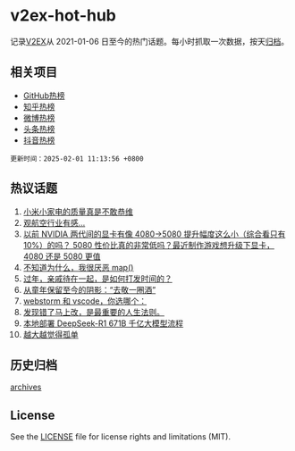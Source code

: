 # v2ex-hot-hub

 记录[V2EX](https://www.v2ex.com/)从 2021-01-06 日至今的热门话题。每小时抓取一次数据，按天[归档](archives)。
 
 ## 相关项目

- [GitHub热榜](https://github.com/snaildev/github-hot-hub)
- [知乎热榜](https://github.com/snaildev/zhihu-hot-hub)
- [微博热榜](https://github.com/snaildev/weibo-hot-hub)
- [头条热榜](https://github.com/snaildev/toutiao-hot-hub)
- [抖音热榜](https://github.com/snaildev/douyin-hot-hub)


 `更新时间：2025-02-01 11:13:56 +0800`

## 热议话题

1. [小米小家电的质量真是不敢恭维](https://www.v2ex.com/t/1108409)
1. [观航空行业有感…](https://www.v2ex.com/t/1108404)
1. [以前 NVIDIA 两代间的显卡有像 4080->5080 提升幅度这么小（综合看只有 10%）的吗？ 5080 性价比真的非常低吗？最近制作游戏想升级下显卡， 4080 还是 5080 更值](https://www.v2ex.com/t/1108417)
1. [不知道为什么，我很厌恶 map()](https://www.v2ex.com/t/1108464)
1. [过年，亲戚待在一起，是如何打发时间的？](https://www.v2ex.com/t/1108442)
1. [从童年保留至今的阴影：“去敬一圈酒”](https://www.v2ex.com/t/1108454)
1. [webstorm 和 vscode，你选哪个：](https://www.v2ex.com/t/1108420)
1. [发现错了马上改，是最重要的人生法则。](https://www.v2ex.com/t/1108424)
1. [本地部署 DeepSeek-R1 671B 千亿大模型流程](https://www.v2ex.com/t/1108393)
1. [越大越觉得孤单](https://www.v2ex.com/t/1108448)

## 历史归档

[archives](archives)

## License

See the [LICENSE](LICENSE) file for license rights and limitations (MIT).
